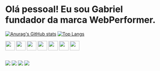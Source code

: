 # Olá pessoal! Eu sou Gabriel fundador da marca WebPerformer.

[![Anurag's GitHub stats](https://github-readme-stats.vercel.app/api?username=WebPerformer&show_icons=true&title_color=F27852&bg_color=3F3D56&text_color=FFFFFF&icon_color=F8A68C&height=180em)](https://github.com/WebPerformer/github-readme-stats) [![Top Langs](https://github-readme-stats.vercel.app/api/top-langs/?username=WebPerformer&layout=compact&title_color=F27852&bg_color=3F3D56&text_color=FFFFFF&icon_color=F8A68C&height=100)](https://github.com/WebPerformer/github-readme-stats)

<img width="30em" src="https://cdn.jsdelivr.net/gh/devicons/devicon/icons/html5/html5-original.svg" /> <img width="30em" src="https://cdn.jsdelivr.net/gh/devicons/devicon/icons/css3/css3-original.svg" /> <img width="30em" src="https://cdn.jsdelivr.net/gh/devicons/devicon/icons/javascript/javascript-original.svg" /> <img width="30em" src="https://cdn.jsdelivr.net/gh/devicons/devicon/icons/react/react-original.svg" /> <img width="30em"  src="https://cdn.jsdelivr.net/gh/devicons/devicon/icons/nextjs/nextjs-original.svg" /> <img width="30em" src="https://cdn.jsdelivr.net/gh/devicons/devicon/icons/nodejs/nodejs-original.svg" /> <img width="30em" src="https://cdn.jsdelivr.net/gh/devicons/devicon/icons/mongodb/mongodb-original.svg" />

##
<div>
  <a href="https://next-new-portfolio.vercel.app/" target="_blank"><img  src="https://img.shields.io/badge/website-000000?style=for-the-badge&logo=About.me&logoColor=white" target="_blank"></a>
  <a href="https://www.linkedin.com/in/webperformer/" target="_blank"><img  src="https://img.shields.io/badge/LinkedIn-0077B5?style=for-the-badge&logo=linkedin&logoColor=white" target="_blank"></a>
  <a href="mailto:webperformerz@gmail.com" target="_blank"><img  src="https://img.shields.io/badge/Gmail-D14836?style=for-the-badge&logo=gmail&logoColor=white" target="_blank"></a>
  <a href="https://api.whatsapp.com/send?phone=5511915657659" target="_blank"><img  src="https://img.shields.io/badge/WhatsApp-25D366?style=for-the-badge&logo=whatsapp&logoColor=white" target="_blank"></a>
</div>
